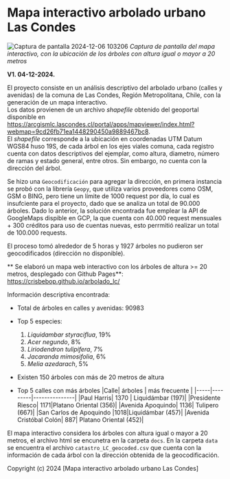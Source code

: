 # Mapa interactivo arbolado urbano Las Condes

![Captura de pantalla 2024-12-06 103206](https://github.com/user-attachments/assets/5254fe0b-f27b-4994-b5b9-68bdfe947d96)
*Captura de pantalla del mapa interactivo, con la ubicación de los árboles con altura igual o mayor a 20 metros*

**V1. 04-12-2024.**  

El proyecto consiste en un análisis descriptivo del arbolado urbano (calles y avenidas) de la comuna de Las Condes, Región Metropolitana, Chile, con la generación de un mapa interactivo.  
Los datos provienen de un archivo _shapefile_ obtenido del geoportal disponible en https://arcgismlc.lascondes.cl/portal/apps/mapviewer/index.html?webmap=9cd26fb71ea1448290450a9889467bc8.  
El _shapefile_ corresponde a la ubicación en coordenadas UTM Datum WGS84 huso 19S, de cada árbol en los ejes viales comuna, cada registro cuenta con datos descriptivos del ejemplar, como altura, diametro, número de ramas y estado general, entre otros. Sin embargo, no cuenta con la dirección del árbol.  

Se hizo una `Geocodificación` para agregar la dirección, en primera instancia se probó con la librería `Geopy`, que utiliza varios proveedores como OSM, GSM o BING, pero tiene un límite de 1000 request por día, lo cual es insufciente para el proyecto, dado que se analiza un total de 90.000 árboles. Dado lo anterior, la solución encontrada fue emplear la API de GoogleMaps dispible en GCP, la que cuenta con 40.000 request mensuales + 300 créditos para uso de cuentas nuevas, esto perrmitió realizar un total de 100.000 requests. 

El proceso tomó alrededor de 5 horas y 1927 árboles no pudieron ser geocodificados (dirección no disponible).  

** Se elaboró un mapa web interactivo con los árboles de altura >= 20 metros, desplegado con Github Pages**: https://crisbebop.github.io/arbolado_lc/

Información descriptiva encontrada:
* Total de árboles en calles y avenidas: 90983
* Top 5 especies:
  1. *Liquidambar styraciflua*, 19%
  2. *Acer negundo*, 8%
  3. *Liriodendron tulipifera*, 7%
  4. *Jacaranda mimosifolia*, 6%
  5. *Melia azedarach*, 5%
* Existen 150 árboles con más de 20 metros de altura  

* Top 5 calles con más árboles
  |Calle| árboles | más frecuente |
  |-----|---------|---------------|
  |Paul Harris| 1370 | Liquidámbar (197)|
  |Presidente Riesco|	1171|Platano Oriental	(356)|
  |Avenida Apoquindo|	1136|	Tulipero	(667)|
  |San Carlos de Apoquindo |1018|Liquidámbar	(457)|
  |Avenida Cristóbal Colón|	887|	Platano Oriental	(452)|  

El mapa interactivo considera los árboles con altura igual o mayor a 20 metros, el archivo html se encunetra en la carpeta `docs`. En la carpeta `data` se encuentra el archivo `catastro_LC_geocoded.csv` que cuenta con la información de cada árbol con la dirección obtenida de la geocodificación.

Copyright (c) 2024 [Mapa interactivo arbolado urbano Las Condes]


